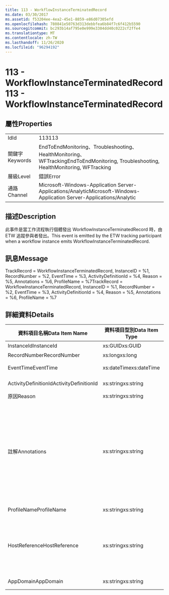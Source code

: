 ```yaml
---
title: 113 - WorkflowInstanceTerminatedRecord
ms.date: 03/30/2017
ms.assetid: f53204ee-4ea2-45e1-8859-e86d07305efd
ms.openlocfilehash: 780841e50763d313debbfea6b84f7c6f412b5590
ms.sourcegitcommit: bc293b14af795e0e999e3304dd40c0222cf2ffe4
ms.translationtype: MT
ms.contentlocale: zh-TW
ms.lasthandoff: 11/26/2020
ms.locfileid: "96294192"
---
```

# <a name="113---workflowinstanceterminatedrecord"></a><span data-ttu-id="5f613-102">113 - WorkflowInstanceTerminatedRecord</span><span class="sxs-lookup"><span data-stu-id="5f613-102">113 - WorkflowInstanceTerminatedRecord</span></span>

## <a name="properties"></a><span data-ttu-id="5f613-103">屬性</span><span class="sxs-lookup"><span data-stu-id="5f613-103">Properties</span></span>  
  
|||  
|-|-|  
|<span data-ttu-id="5f613-104">Id</span><span class="sxs-lookup"><span data-stu-id="5f613-104">Id</span></span>|<span data-ttu-id="5f613-105">113</span><span class="sxs-lookup"><span data-stu-id="5f613-105">113</span></span>|  
|<span data-ttu-id="5f613-106">關鍵字</span><span class="sxs-lookup"><span data-stu-id="5f613-106">Keywords</span></span>|<span data-ttu-id="5f613-107">EndToEndMonitoring、Troubleshooting、HealthMonitoring、WFTracking</span><span class="sxs-lookup"><span data-stu-id="5f613-107">EndToEndMonitoring, Troubleshooting, HealthMonitoring, WFTracking</span></span>|  
|<span data-ttu-id="5f613-108">層級</span><span class="sxs-lookup"><span data-stu-id="5f613-108">Level</span></span>|<span data-ttu-id="5f613-109">錯誤</span><span class="sxs-lookup"><span data-stu-id="5f613-109">Error</span></span>|  
|<span data-ttu-id="5f613-110">通路</span><span class="sxs-lookup"><span data-stu-id="5f613-110">Channel</span></span>|<span data-ttu-id="5f613-111">Microsoft-Windows-Application Server-Applications/Analytic</span><span class="sxs-lookup"><span data-stu-id="5f613-111">Microsoft-Windows-Application Server-Applications/Analytic</span></span>|  
  
## <a name="description"></a><span data-ttu-id="5f613-112">描述</span><span class="sxs-lookup"><span data-stu-id="5f613-112">Description</span></span>  

 <span data-ttu-id="5f613-113">此事件是當工作流程執行個體發出 WorkflowInstanceTerminatedRecord 時，由 ETW 追蹤參與者發出。</span><span class="sxs-lookup"><span data-stu-id="5f613-113">This event is emitted by the ETW tracking participant when a workflow instance emits WorkflowInstanceTerminatedRecord.</span></span>  
  
## <a name="message"></a><span data-ttu-id="5f613-114">訊息</span><span class="sxs-lookup"><span data-stu-id="5f613-114">Message</span></span>  

 <span data-ttu-id="5f613-115">TrackRecord = WorkflowInstanceTerminatedRecord, InstanceID = %1, RecordNumber = %2, EventTime = %3, ActivityDefinitionId = %4, Reason = %5, Annotations = %6, ProfileName = %7</span><span class="sxs-lookup"><span data-stu-id="5f613-115">TrackRecord = WorkflowInstanceTerminatedRecord, InstanceID = %1, RecordNumber = %2, EventTime = %3, ActivityDefinitionId = %4, Reason = %5, Annotations = %6, ProfileName = %7</span></span>  
  
## <a name="details"></a><span data-ttu-id="5f613-116">詳細資料</span><span class="sxs-lookup"><span data-stu-id="5f613-116">Details</span></span>  
  
|<span data-ttu-id="5f613-117">資料項目名稱</span><span class="sxs-lookup"><span data-stu-id="5f613-117">Data Item Name</span></span>|<span data-ttu-id="5f613-118">資料項目型別</span><span class="sxs-lookup"><span data-stu-id="5f613-118">Data Item Type</span></span>|<span data-ttu-id="5f613-119">描述</span><span class="sxs-lookup"><span data-stu-id="5f613-119">Description</span></span>|  
|--------------------|--------------------|-----------------|  
|<span data-ttu-id="5f613-120">InstanceId</span><span class="sxs-lookup"><span data-stu-id="5f613-120">InstanceId</span></span>|<span data-ttu-id="5f613-121">xs:GUID</span><span class="sxs-lookup"><span data-stu-id="5f613-121">xs:GUID</span></span>|<span data-ttu-id="5f613-122">工作流程的執行個體 ID。</span><span class="sxs-lookup"><span data-stu-id="5f613-122">The instance id for the workflow</span></span>|  
|<span data-ttu-id="5f613-123">RecordNumber</span><span class="sxs-lookup"><span data-stu-id="5f613-123">RecordNumber</span></span>|<span data-ttu-id="5f613-124">xs:long</span><span class="sxs-lookup"><span data-stu-id="5f613-124">xs:long</span></span>|<span data-ttu-id="5f613-125">發出之記錄的序號。</span><span class="sxs-lookup"><span data-stu-id="5f613-125">The sequence number of the emitted record</span></span>|  
|<span data-ttu-id="5f613-126">EventTime</span><span class="sxs-lookup"><span data-stu-id="5f613-126">EventTime</span></span>|<span data-ttu-id="5f613-127">xs:dateTime</span><span class="sxs-lookup"><span data-stu-id="5f613-127">xs:dateTime</span></span>|<span data-ttu-id="5f613-128">發出事件時的 UTC 時間。</span><span class="sxs-lookup"><span data-stu-id="5f613-128">The time in UTC when the event was emitted</span></span>|  
|<span data-ttu-id="5f613-129">ActivityDefinitionId</span><span class="sxs-lookup"><span data-stu-id="5f613-129">ActivityDefinitionId</span></span>|<span data-ttu-id="5f613-130">xs:string</span><span class="sxs-lookup"><span data-stu-id="5f613-130">xs:string</span></span>|<span data-ttu-id="5f613-131">工作流程中根活動的名稱。</span><span class="sxs-lookup"><span data-stu-id="5f613-131">The name of the root activity in the workflow</span></span>|  
|<span data-ttu-id="5f613-132">原因</span><span class="sxs-lookup"><span data-stu-id="5f613-132">Reason</span></span>|<span data-ttu-id="5f613-133">xs:string</span><span class="sxs-lookup"><span data-stu-id="5f613-133">xs:string</span></span>|<span data-ttu-id="5f613-134">工作流程終止的原因。</span><span class="sxs-lookup"><span data-stu-id="5f613-134">The reason the workflow was terminated</span></span>|  
|<span data-ttu-id="5f613-135">註解</span><span class="sxs-lookup"><span data-stu-id="5f613-135">Annotations</span></span>|<span data-ttu-id="5f613-136">xs:string</span><span class="sxs-lookup"><span data-stu-id="5f613-136">xs:string</span></span>|<span data-ttu-id="5f613-137">加入至此事件中的附註。</span><span class="sxs-lookup"><span data-stu-id="5f613-137">The annotations that were added to this event.</span></span>  <span data-ttu-id="5f613-138">這些值會以 a 格式儲存在 xml 元素中 \<items> \< item  name = "annotationName" type="System.String"> \</item> \</items> 。</span><span class="sxs-lookup"><span data-stu-id="5f613-138">The values are stored in an xml element in the format \<items>\< item  name = "annotationName" type="System.String">annotationValue\</item>\</items>.</span></span>  <span data-ttu-id="5f613-139">如果未指定任何批註，則字串會包含 \<items/> 。</span><span class="sxs-lookup"><span data-stu-id="5f613-139">If no annotations are specified then the string contains \<items/>.</span></span> <span data-ttu-id="5f613-140">ETW 事件大小會受到 ETW 緩衝區大小或 ETW 事件的最大承載所限制。</span><span class="sxs-lookup"><span data-stu-id="5f613-140">The ETW event size is limited by the ETW buffer size or the max payload for an ETW event.</span></span> <span data-ttu-id="5f613-141">如果事件大小超過 ETW 限制，則會捨棄注釋並以 ... 取代注釋值來截斷事件。 \<items> \</items></span><span class="sxs-lookup"><span data-stu-id="5f613-141">If the size of the event exceeds the ETW limits, then the event is truncated by dropping the annotations and replacing the annotation value with \<items>...\</items>.</span></span>|  
|<span data-ttu-id="5f613-142">ProfileName</span><span class="sxs-lookup"><span data-stu-id="5f613-142">ProfileName</span></span>|<span data-ttu-id="5f613-143">xs:string</span><span class="sxs-lookup"><span data-stu-id="5f613-143">xs:string</span></span>|<span data-ttu-id="5f613-144">造成發送這個事件的名稱或追蹤設定檔。</span><span class="sxs-lookup"><span data-stu-id="5f613-144">The name or the tracking profile that resulted in this event being emitted</span></span>|  
|<span data-ttu-id="5f613-145">HostReference</span><span class="sxs-lookup"><span data-stu-id="5f613-145">HostReference</span></span>|<span data-ttu-id="5f613-146">xs:string</span><span class="sxs-lookup"><span data-stu-id="5f613-146">xs:string</span></span>|<span data-ttu-id="5f613-147">若為 Web 主控服務，此欄位會唯一識別 Web 階層架構中的服務。</span><span class="sxs-lookup"><span data-stu-id="5f613-147">For web hosted services, this field uniquely identifies the service in the web hierarchy.</span></span>  <span data-ttu-id="5f613-148">其格式定義為 ' Web Site Name Application Virtual Path&#124;Service Virtual Path&#124;ServiceName ' 範例： ' Default Web Site/CalculatorApplication&#124;/CalculatorService.svc&#124;CalculatorService '</span><span class="sxs-lookup"><span data-stu-id="5f613-148">Its format is defined as 'Web Site Name Application Virtual Path&#124;Service Virtual Path&#124;ServiceName' Example: 'Default Web Site/CalculatorApplication&#124;/CalculatorService.svc&#124;CalculatorService'</span></span>|  
|<span data-ttu-id="5f613-149">AppDomain</span><span class="sxs-lookup"><span data-stu-id="5f613-149">AppDomain</span></span>|<span data-ttu-id="5f613-150">xs:string</span><span class="sxs-lookup"><span data-stu-id="5f613-150">xs:string</span></span>|<span data-ttu-id="5f613-151">由 AppDomain.CurrentDomain.FriendlyName 傳回的字串。</span><span class="sxs-lookup"><span data-stu-id="5f613-151">The string returned by AppDomain.CurrentDomain.FriendlyName.</span></span>|
